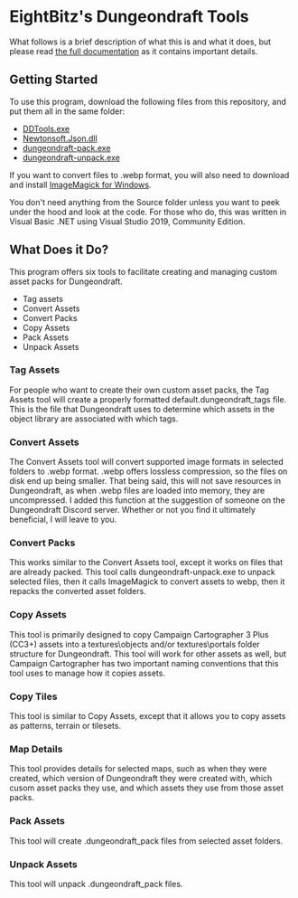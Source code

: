 # EightBitz's Dungeondraft Tools

What follows is a brief description of what this is and what it does, but please read [the full documentation](https://gitlab.com/EightBitz/dungeondraft-tools/-/blob/master/EightBitz's%20Dungeondraft%20Tools.pdf) as it contains important details.

## Getting Started

To use this program, download the following files from this repository, and put them all in the same folder:

* [DDTools.exe](https://gitlab.com/EightBitz/dungeondraft-tools/-/blob/master/DDTools.exe)
* [Newtonsoft.Json.dll](https://gitlab.com/EightBitz/dungeondraft-tools/-/blob/master/Newtonsoft.Json.dll)
* [dungeondraft-pack.exe](https://gitlab.com/EightBitz/dungeondraft-tools/-/blob/master/dungeondraft-pack.exe)
* [dungeondraft-unpack.exe](https://gitlab.com/EightBitz/dungeondraft-tools/-/blob/master/dungeondraft-pack.exe)

If you want to convert files to .webp format, you will also need to download and install [ImageMagick for Windows](https://imagemagick.org/script/download.php#windows).

You don't need anything from the Source folder unless you want to peek under the hood and look at the code. For those who do, this was written in Visual Basic .NET using Visual Studio 2019, Community Edition.

## What Does it Do?

This program offers six tools to facilitate creating and managing custom asset packs for Dungeondraft.

* Tag assets
* Convert Assets
* Convert Packs
* Copy Assets
* Pack Assets
* Unpack Assets

### Tag Assets

For people who want to create their own custom asset packs, the Tag Assets tool will create a properly
formatted default.dungeondraft_tags file. This is the file that Dungeondraft uses to determine which
assets in the object library are associated with which tags.

### Convert Assets

The Convert Assets tool will convert supported image formats in selected folders to .webp format.
.webp offers lossless compression, so the files on disk end up being smaller. That being said, this will not
save resources in Dungeondraft, as when .webp files are loaded into memory, they are uncompressed.
I added this function at the suggestion of someone on the Dungeondraft Discord server. Whether or not
you find it ultimately beneficial, I will leave to you.

### Convert Packs

This works similar to the Convert Assets tool, except it works on files that are already packed. This tool
calls dungeondraft-unpack.exe to unpack selected files, then it calls ImageMagick to convert assets to
webp, then it repacks the converted asset folders.

### Copy Assets

This tool is primarily designed to copy Campaign Cartographer 3 Plus (CC3+) assets into a
textures\objects and/or textures\portals folder structure for Dungeondraft. This tool will work for other
assets as well, but Campaign Cartographer has two important naming conventions that this tool uses to
manage how it copies assets.

### Copy Tiles
This tool is similar to Copy Assets, except that it allows you to copy assets as patterns, terrain or tilesets.

### Map Details
This tool provides details for selected maps, such as when they were created, which version of Dungeondraft they were created with, which cusom asset packs they use, and which assets they use from those asset packs.

### Pack Assets

This tool will create .dungeondraft_pack files from selected asset folders.

### Unpack Assets

This tool will unpack .dungeondraft_pack files.
